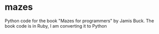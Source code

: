 # mazes
Python code for the book "Mazes for programmers" by Jamis Buck.
The book code is in Ruby, I am converting it to Python
